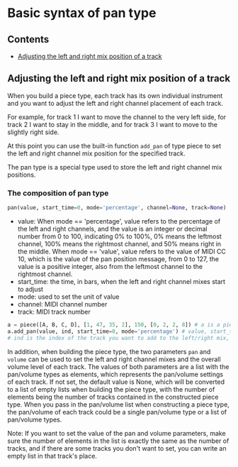 # Basic syntax of pan type



## Contents

- [Adjusting the left and right mix position of a track](#Adjusting-the-left-and-right-mix-position-of-a-track)



## Adjusting the left and right mix position of a track

When you build a piece type, each track has its own individual instrument and you want to adjust the left and right channel placement of each track.  

For example, for track 1 I want to move the channel to the very left side, for track 2 I want to stay in the middle, and for track 3 I want to move to the slightly right side.  

At this point you can use the built-in function `add_pan` of type piece to set the left and right channel mix position for the specified track.  

The pan type is a special type used to store the left and right channel mix positions.

### The composition of pan type

```python
pan(value, start_time=0, mode='percentage', channel=None, track=None)
```

- value: When mode == 'percentage', value refers to the percentage of the left and right channels, and the value is an integer or decimal number from 0 to 100, indicating 0% to 100%, 0% means the leftmost channel, 100% means the rightmost channel, and 50% means right in the middle. When mode == 'value', value refers to the value of MIDI CC 10, which is the value of the pan position message, from 0 to 127, the value is a positive integer, also from the leftmost channel to the rightmost channel.
- start_time: the time, in bars, when the left and right channel mixes start to adjust
- mode: used to set the unit of value
- channel: MIDI channel number
- track: MIDI track number

```python
a = piece([A, B, C, D], [1, 47, 35, 2], 150, [0, 2, 2, 8]) # a is a piece type
a.add_pan(value, ind, start_time=0, mode='percentage') # value, start_time, mode are all construction parameters for the corresponding pan type,
# ind is the index of the track you want to add to the left/right mix, with 0 as the first track
```

In addition, when building the piece type, the two parameters `pan` and `volume` can be used to set the left and right channel mixes and the overall volume level of each track. The values of both parameters are a list with the pan/volume types as elements, which represents the pan/volume settings of each track. If not set, the default value is None, which will be converted to a list of empty lists when building the piece type, with the number of elements being the number of tracks contained in the constructed piece type. When you pass in the pan/volume list when constructing a piece type, the pan/volume of each track could be a single pan/volume type or a list of pan/volume types.

Note: If you want to set the value of the pan and volume parameters, make sure the number of elements in the list is exactly the same as the number of tracks, and if there are some tracks you don't want to set, you can write an empty list in that track's place.

